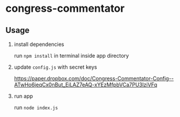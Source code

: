 # congress-commentator

## Usage

1) install dependencies

    run `npm install` in terminal inside app directory

2) update `config.js` with secret keys


    https://paper.dropbox.com/doc/Congress-Commentator-Config--ATwHo6jeqCx0nBut_EiLAZ7eAQ-xYEzMfpbVCa7PU3lziVFq

3) run app

    run `node index.js`

